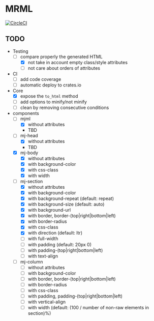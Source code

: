 # MRML

[![CircleCI](https://circleci.com/gh/jdrouet/mrml.svg?style=shield)](https://app.circleci.com/pipelines/github/jdrouet/mrml)

## TODO

- Testing
  - [ ] compare properly the generated HTML
    - [x] not take in account empty class/style attributes
    - [ ] not care about orders of attributes
- CI
  - [ ] add code coverage
  - [ ] automatic deploy to crates.io
- Core
  - [x] expose the `to_html` method
  - [ ] add options to minify/not minify
  - [ ] clean by removing consecutive conditions
- components
  - [ ] mjml
    - [x] without attributes
    - TBD
  - [ ] mj-head
    - [x] without attributes
    - TBD
  - [x] mj-body
    - [x] without attributes
    - [x] with background-color
    - [x] with css-class
    - [x] with width
  - [ ] mj-section
    - [x] without attributes
    - [x] with background-color
    - [x] with background-repeat (default: repeat)
    - [x] with background-size (default: auto)
    - [x] with background-url
    - [x] with border, border-(top|right|bottom|left)
    - [x] with border-radius
    - [x] with css-class
    - [x] with direction (default: ltr)
    - [ ] with full-width
    - [ ] with padding (default: 20px 0)
    - [ ] with padding-(top|right|bottom|left)
    - [ ] with text-align
  - [ ] mj-column
    - [ ] without attributes
    - [ ] with background-color
    - [ ] with border, border-(top|right|bottom|left)
    - [ ] with border-radius
    - [ ] with css-class
    - [ ] with padding, padding-(top|right|bottom|left)
    - [ ] with vertical-align
    - [ ] with width (default: (100 / number of non-raw elements in section)%)
